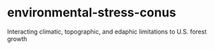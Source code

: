 # environmental-stress-conus
Interacting climatic, topographic, and edaphic limitations to U.S. forest growth
